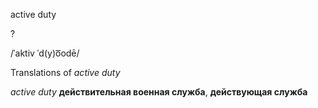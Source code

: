 active duty

?

/ˈaktiv ˈd(y)o͞odē/

Translations of _active duty_

_active duty_
**действительная военная служба**, **действующая служба**